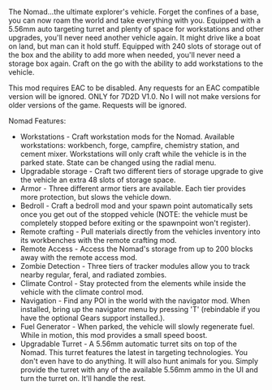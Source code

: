 The Nomad...the ultimate explorer's vehicle. Forget the confines of a base, you can now roam the world and take everything with you. Equipped with a 5.56mm auto targeting turret and plenty of space for workstations and other upgrades, you'll never need another vehicle again. It might drive like a boat on land, but man can it hold stuff. Equipped with 240 slots of storage out of the box and the ability to add more when needed, you'll never need a storage box again. Craft on the go with the ability to add workstations to the vehicle.

This mod requires EAC to be disabled. Any requests for an EAC compatible version will be ignored. ONLY for 7D2D V1.0. No I will not make versions for older versions of the game. Requests will be ignored.

Nomad Features:
- Workstations
﻿- Craft workstation mods for the Nomad. Available workstations: workbench, forge, campfire, chemistry station, and cement mixer. Workstations will only ﻿craft while the vehicle is in the parked state. State can be changed using the radial menu.
- Upgradable storage
﻿- Craft two different tiers of storage upgrade to give the vehicle an extra 48 slots of storage space.
- Armor
﻿- Three different armor tiers are available. Each tier provides more protection, but slows the vehicle down.
- Bedroll
﻿- Craft a bedroll mod and your spawn point automatically sets once you get out of the stopped vehicle (NOTE: the vehicle must be completely stopped before ﻿﻿exiting or the spawnpoint won't register).
- Remote crafting
﻿- Pull materials directly from the vehicles inventory into its workbenches with the remote crafting mod.
- Remote Access
﻿- Access the Nomad's storage from up to 200 blocks away with the remote access mod.
- Zombie Detection
﻿- Three tiers of tracker modules allow you to track nearby regular, feral, and radiated zombies.
- Climate Control
﻿- Stay protected from the elements while inside the vehicle with the climate control mod.
- Navigation
﻿- Find any POI in the world with the navigator mod. When installed, bring up the navigator menu by pressing 'T' (rebindable if you have the optional Gears support installed.).
- Fuel Generator
﻿- When parked, the vehicle will slowly regenerate fuel. While in motion, this mod provides a small speed boost.
- Upgradable Turret
﻿- A 5.56mm automatic turret sits on top of the Nomad. This turret features the latest in targeting technologies. You don't even have to do anything. It will also ﻿﻿hunt animals for you. Simply provide the turret with any of the available 5.56mm ammo in the UI and turn the turret on. It'll handle the rest.